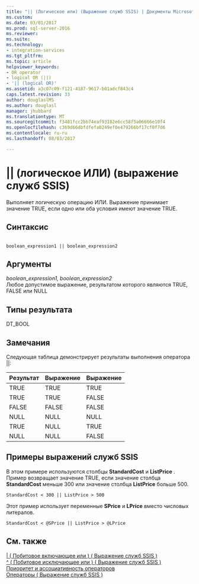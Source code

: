 ```yaml
---
title: "|| (Логическое или) (Выражение служб SSIS) | Документы Microsoft"
ms.custom: 
ms.date: 03/01/2017
ms.prod: sql-server-2016
ms.reviewer: 
ms.suite: 
ms.technology:
- integration-services
ms.tgt_pltfrm: 
ms.topic: article
helpviewer_keywords:
- OR operator
- logical OR (||)
- '|| (logical OR)'
ms.assetid: a3c07c09-f121-4187-9617-b01adcf843c4
caps.latest.revision: 33
author: douglaslMS
ms.author: douglasl
manager: jhubbard
ms.translationtype: MT
ms.sourcegitcommit: f3481fcc2bb74eaf93182e6cc58f5a06666e10f4
ms.openlocfilehash: c369d66dbfdfefa0249ef0e479266bf17cf8f7d6
ms.contentlocale: ru-ru
ms.lasthandoff: 08/03/2017

---
```

# <a name="-logical-or-ssis-expression"></a>|| (логическое ИЛИ) (выражение служб SSIS)
  Выполняет логическую операцию ИЛИ. Выражение принимает значение TRUE, если одно или оба условия имеют значение TRUE.  
  
## <a name="syntax"></a>Синтаксис  
  
```  
  
boolean_expression1 || boolean_expression2  
```  
  
## <a name="arguments"></a>Аргументы  
 *boolean_expression1, boolean_expression2*  
 Любое допустимое выражение, результатом которого являются TRUE, FALSE или NULL  
  
## <a name="result-types"></a>Типы результата  
 DT_BOOL  
  
## <a name="remarks"></a>Замечания  
 Следующая таблица демонстрирует результаты выполнения оператора ||:  
  
|Результат|Выражение|Выражение|  
|------------|----------------|----------------|  
|TRUE|TRUE|TRUE|  
|TRUE|TRUE|FALSE|  
|FALSE|FALSE|FALSE|  
|NULL|NULL|NULL|  
|TRUE|NULL|TRUE|  
|NULL|NULL|FALSE|  
  
## <a name="ssis-expression-examples"></a>Примеры выражений служб SSIS  
 В этом примере используются столбцы **StandardCost** и **ListPrice** . Пример возвращает значение TRUE, если значение столбца **StandardCost** меньше 300 или значение столбца **ListPrice** больше 500.  
  
```  
StandardCost < 300 || ListPrice > 500  
```  
  
 Этот пример использует переменные **SPrice** и **LPrice** вместо числовых литералов.  
  
```  
StandardCost < @SPrice || ListPrice > @LPrice  
```  
  
## <a name="see-also"></a>См. также  
 [&#124; &#40; Побитовое включающее или &#41; &#40; Выражение служб SSIS &#41;](../../integration-services/expressions/bitwise-inclusive-or-ssis-expression.md)   
 [^ &#40; Побитовое исключающее или &#41; &#40; Выражение служб SSIS &#41;](../../integration-services/expressions/bitwise-exclusive-or-ssis-expression.md)   
 [Приоритет и ассоциативность операторов](../../integration-services/expressions/operator-precedence-and-associativity.md)   
 [Операторы &#40; Выражение служб SSIS &#41;](../../integration-services/expressions/operators-ssis-expression.md)  
  
  
